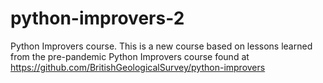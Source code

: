 # python-improvers-2
Python Improvers course.  This is a new course based on lessons learned from the pre-pandemic Python Improvers course found at https://github.com/BritishGeologicalSurvey/python-improvers
